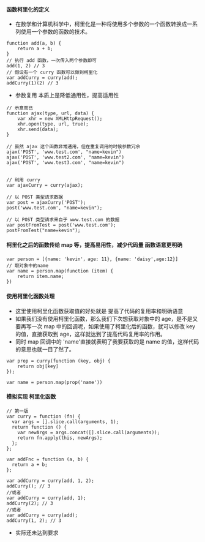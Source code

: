 #### 函数柯里化的定义

- 在数学和计算机科学中，柯里化是一种将使用多个参数的一个函数转换成一系列使用一个参数的函数的技术。

```
function add(a, b) {
    return a + b;
}
// 执行 add 函数，一次传入两个参数即可
add(1, 2) // 3
// 假设有一个 curry 函数可以做到柯里化
var addCurry = curry(add);
addCurry(1)(2) // 3
```

- 参数复用 本质上是降低通用性，提高适用性

```
// 示意而已
function ajax(type, url, data) {
    var xhr = new XMLHttpRequest();
    xhr.open(type, url, true);
    xhr.send(data);
}

// 虽然 ajax 这个函数非常通用，但在重复调用的时候参数冗余
ajax('POST', 'www.test.com', "name=kevin")
ajax('POST', 'www.test2.com', "name=kevin")
ajax('POST', 'www.test3.com', "name=kevin")


// 利用 curry
var ajaxCurry = curry(ajax);

// 以 POST 类型请求数据
var post = ajaxCurry('POST');
post('www.test.com', "name=kevin");

// 以 POST 类型请求来自于 www.test.com 的数据
var postFromTest = post('www.test.com');
postFromTest("name=kevin");
```

#### 柯里化之后的函数传给 map 等，提高易用性，减少代码量 函数语意更明确

```
var person = [{name: 'kevin'，age: 11}, {name: 'daisy',age:12}]
// 取对象中的name
var name = person.map(function (item) {
    return item.name;
})
```

#### 使用柯里化函数处理

- 这里使用柯里化函数获取值的好处就是 提高了代码的复用率和明确语意
- 如果我们没有使用柯里化函数，那么我们下次想获取对象中的 age，是不是又要再写一次 map 中的回调呢，如果使用了柯里化后的函数，就可以修改 key 的值，直接获取到 age，这样就达到了提高代码复用率的作用。
- 同时 map 回调中的 'name'直接就表明了我要获取的是 name 的值，这样代码的意思也就一目了然了。

```
var prop = curry(function (key, obj) {
    return obj[key]
});

var name = person.map(prop('name'))
```

#### 模拟实现 柯里化函数

```
// 第一版
var curry = function (fn) {
  var args = [].slice.call(arguments, 1);
  return function () {
    var newArgs = args.concat([].slice.call(arguments));
    return fn.apply(this, newArgs);
  };
};

var addFnc = function (a, b) {
  return a + b;
};

var addCurry = curry(add, 1, 2);
addCurry(); // 3
//或者
var addCurry = curry(add, 1);
addCurry(2); // 3
//或者
var addCurry = curry(add);
addCurry(1, 2); // 3
```

- 实际还未达到要求
